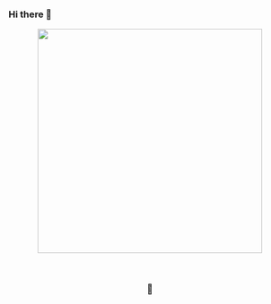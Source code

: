 ### Hi there 👋

<div align="center">
<img width="400px" src="https://obs.line-scdn.net/0hfsqkAKd1OVxMEi7lGNBGC3RENS1_dCNVbiBwPm9HZm4zPngMeCBqP2waZ3AydSwKbCEhPWwaYmthJikKdA/w644" />
</p>

<br/>

<p align="center"><h3>🙂</h3></p> 


<!--
**AldiAgeng/AldiAgeng** is a ✨ _special_ ✨ repository because its `README.md` (this file) appears on your GitHub profile.

Here are some ideas to get you started:

- 🔭 I’m currently working on ...
- 🌱 I’m currently learning ...
- 👯 I’m looking to collaborate on ...
- 🤔 I’m looking for help with ...
- 💬 Ask me about ...
- 📫 How to reach me: ...
- 😄 Pronouns: ...
- ⚡ Fun fact: ...
-->

